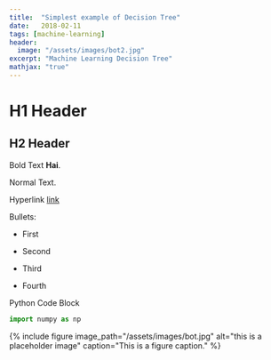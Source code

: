 ```yaml
---
title:  "Simplest example of Decision Tree"
date:   2018-02-11
tags: [machine-learning]
header:
  image: "/assets/images/bot2.jpg"
excerpt: "Machine Learning Decision Tree"
mathjax: "true"
---
```


# H1 Header

## H2 Header

Bold Text **Hai**.

Normal Text.

Hyperlink [link](www.google.co.in)

Bullets:

* First

* Second

* Third

* Fourth 

Python Code Block

```python
import numpy as np
```
{% include figure image_path="/assets/images/bot.jpg" alt="this is a placeholder image" caption="This is a figure caption." %}
